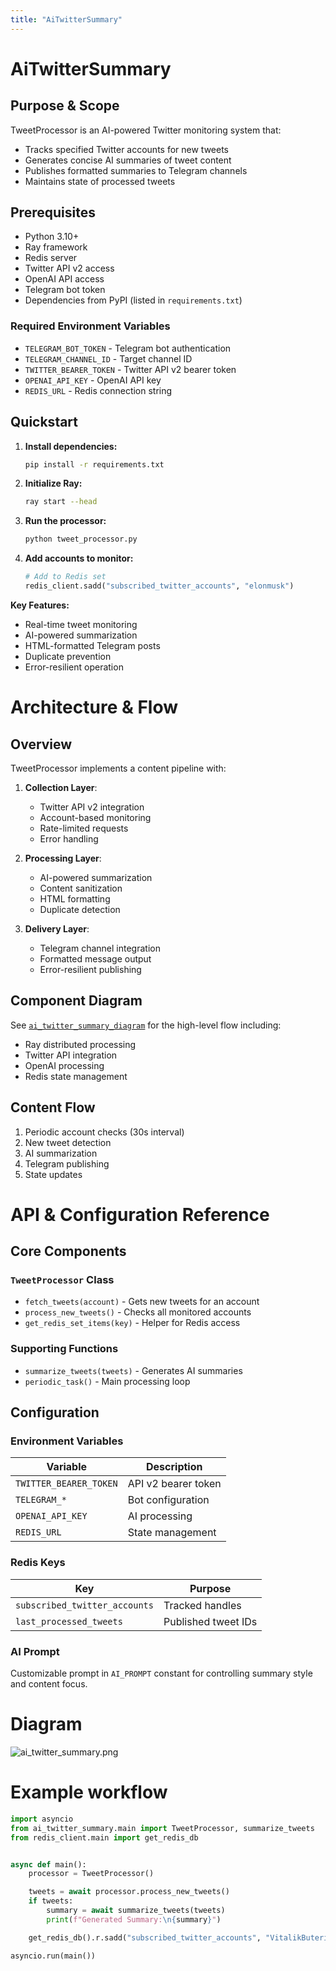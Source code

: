 ```yaml
---
title: "AiTwitterSummary"
---
```


# AiTwitterSummary

## Purpose & Scope
TweetProcessor is an AI-powered Twitter monitoring system that:
- Tracks specified Twitter accounts for new tweets
- Generates concise AI summaries of tweet content
- Publishes formatted summaries to Telegram channels
- Maintains state of processed tweets

## Prerequisites
- Python 3.10+
- Ray framework
- Redis server
- Twitter API v2 access
- OpenAI API access
- Telegram bot token
- Dependencies from PyPI (listed in `requirements.txt`)

### Required Environment Variables
- `TELEGRAM_BOT_TOKEN` - Telegram bot authentication
- `TELEGRAM_CHANNEL_ID` - Target channel ID
- `TWITTER_BEARER_TOKEN` - Twitter API v2 bearer token
- `OPENAI_API_KEY` - OpenAI API key
- `REDIS_URL` - Redis connection string

## Quickstart
1. **Install dependencies:**
   ```bash
   pip install -r requirements.txt
   ```

2. **Initialize Ray:**
   ```bash
   ray start --head
   ```

3. **Run the processor:**
   ```bash
   python tweet_processor.py
   ```

4. **Add accounts to monitor:**
   ```python
   # Add to Redis set
   redis_client.sadd("subscribed_twitter_accounts", "elonmusk")
   ```

**Key Features:**
- Real-time tweet monitoring
- AI-powered summarization
- HTML-formatted Telegram posts
- Duplicate prevention
- Error-resilient operation

# Architecture & Flow

## Overview
TweetProcessor implements a content pipeline with:

1. **Collection Layer**:
   - Twitter API v2 integration
   - Account-based monitoring
   - Rate-limited requests
   - Error handling

2. **Processing Layer**:
   - AI-powered summarization
   - Content sanitization
   - HTML formatting
   - Duplicate detection

3. **Delivery Layer**:
   - Telegram channel integration
   - Formatted message output
   - Error-resilient publishing

## Component Diagram
See [`ai_twitter_summary_diagram`](./images/diagrams/ai_twitter_summary.png) for the high-level flow including:
- Ray distributed processing
- Twitter API integration
- OpenAI processing
- Redis state management

## Content Flow
1. Periodic account checks (30s interval)
2. New tweet detection
3. AI summarization
4. Telegram publishing
5. State updates

# API & Configuration Reference

## Core Components

### `TweetProcessor` Class
- `fetch_tweets(account)` - Gets new tweets for an account
- `process_new_tweets()` - Checks all monitored accounts
- `get_redis_set_items(key)` - Helper for Redis access

### Supporting Functions
- `summarize_tweets(tweets)` - Generates AI summaries
- `periodic_task()` - Main processing loop

## Configuration

### Environment Variables
| Variable | Description |
|----------|-------------|
| `TWITTER_BEARER_TOKEN` | API v2 bearer token |
| `TELEGRAM_*` | Bot configuration |
| `OPENAI_API_KEY` | AI processing |
| `REDIS_URL` | State management |

### Redis Keys
| Key | Purpose |
|-----|---------|
| `subscribed_twitter_accounts` | Tracked handles |
| `last_processed_tweets` | Published tweet IDs |

### AI Prompt
Customizable prompt in `AI_PROMPT` constant for controlling summary style and content focus.

# Diagram
![ai_twitter_summary.png](/img/ai_twitter_summary.png)

# Example workflow
```python
import asyncio
from ai_twitter_summary.main import TweetProcessor, summarize_tweets
from redis_client.main import get_redis_db


async def main():
    processor = TweetProcessor()

    tweets = await processor.process_new_tweets()
    if tweets:
        summary = await summarize_tweets(tweets)
        print(f"Generated Summary:\n{summary}")

    get_redis_db().r.sadd("subscribed_twitter_accounts", "VitalikButerin")

asyncio.run(main())
```
